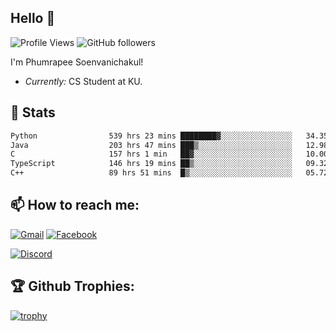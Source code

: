 
<h2>Hello 👋</h2> 

![Profile Views](https://komarev.com/ghpvc/?username=Homiez09&label=Profile%20views&color=0e75b6&style=flat)
![GitHub followers](https://img.shields.io/github/followers/HomieZ09.svg?style=social&label=Follow)


I'm Phumrapee Soenvanichakul!

- <i>Currently:</i> CS Student at KU.

<h2>👀 Stats</h2>

<!--START_SECTION:waka-->

```txt
Python                539 hrs 23 mins ████████▓░░░░░░░░░░░░░░░░   34.35 %
Java                  203 hrs 47 mins ███▒░░░░░░░░░░░░░░░░░░░░░   12.98 %
C                     157 hrs 1 min   ██▓░░░░░░░░░░░░░░░░░░░░░░   10.00 %
TypeScript            146 hrs 19 mins ██▒░░░░░░░░░░░░░░░░░░░░░░   09.32 %
C++                   89 hrs 51 mins  █▒░░░░░░░░░░░░░░░░░░░░░░░   05.72 %
```

<!--END_SECTION:waka-->

<h2>📫 How to reach me:</h2>

<a href="mailto:phumrapeesoen1@gmail.com">![Gmail](https://img.shields.io/badge/Gmail-D14836?style=for-the-badge&logo=gmail&logoColor=white)</a> 
<a href="https://web.facebook.com/phumrapee.soenvanichakul.3/">![Facebook](https://img.shields.io/badge/Facebook-4267B2?style=for-the-badge&logo=facebook&logoColor=white)</a>

<a href="https://discord.gg/EWnAEUtFVm">![Discord](https://discord.c99.nl/widget/theme-1/297740667784921089.png)</a> 

<h2>🏆 Github Trophies:</h2>

[![trophy](https://github-profile-trophy.vercel.app/?username=Homiez09&theme=discord&row=1)](https://github.com/ryo-ma/github-profile-trophy)

